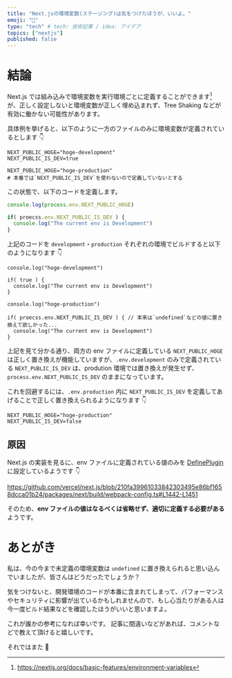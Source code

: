 ```yaml
---
title: "Next.jsの環境変数(ステージング)は気をつけたほうが、いいよ。"
emoji: "🧸"
type: "tech" # tech: 技術記事 / idea: アイデア
topics: ["nextjs"]
published: false
---
```


# 結論

Next.js では組み込みで環境変数を実行環境ごとに定義することができます[^1] が、正しく設定しないと環境変数が正しく埋め込まれず、Tree Shaking などが有効に働かない可能性があります。

[^1]: https://nextjs.org/docs/basic-features/environment-variables

具体例を挙げると、以下のように一方のファイルのみに環境変数が定義されているとします 👇

```shell:.env.development
NEXT_PUBLIC_HOGE="hoge-development"
NEXT_PUBLIC_IS_DEV=true
```

```shell:.env.production
NEXT_PUBLIC_HOGE="hoge-production"
# 本番では`NEXT_PUBLIC_IS_DEV`を使わないので定義していないとする
```

この状態で、以下のコードを定義します。

```ts:src/index.ts
console.log(process.env.NEXT_PUBLIC_HOGE)

if( proecss.env.NEXT_PUBLIC_IS_DEV ) {
  console.log("The current env is Development")
}
```

上記のコードを `development`・`production` それぞれの環境でビルドすると以下のようになります 👇

```js:developmentの場合
console.log("hoge-development")

if( true ) {
  console.log("The current env is Development")
}
```

```js:productionの場合
console.log("hoge-production")

if( proecss.env.NEXT_PUBLIC_IS_DEV ) { // 本来は`undefined`などの値に置き換えて欲しかった...
  console.log("The current env is Development")
}
```

上記を見て分かる通り、両方の env ファイルに定義している `NEXT_PUBLIC_HOGE` は正しく置き換えが機能していますが、`.env.development` のみで定義されている `NEXT_PUBLIC_IS_DEV` は、prodution 環境では置き換えが発生せず、`process.env.NEXT_PUBLIC_IS_DEV` のままになっています。

これを回避するには、`.env.production` 内に `NEXT_PUBLIC_IS_DEV` を定義してあげることで正しく置き換えられるようになります 👇

```shell:.env.production
NEXT_PUBLIC_HOGE="hoge-production"
NEXT_PUBLIC_IS_DEV=false
```

## 原因

Next.js の実装を見るに、env ファイルに定義されている値のみを [DefinePlugin](https://webpack.js.org/plugins/define-plugin/) に設定しているようです 👇

https://github.com/vercel/next.js/blob/210fa39961033842303495e86bf1658dcca01b24/packages/next/build/webpack-config.ts#L1442-L1451

そのため、**env ファイルの値はなるべくは省略せず、適切に定義する必要がある**ようです。

# あとがき

私は、今の今まで未定義の環境変数は `undefined` に置き換えられると思い込んでいましたが、皆さんはどうだったでしょうか？

気をつけないと、開発環境のコードが本番に含まれてしまって、パフォーマンスやセキュリティに影響が出ているかもしれませんので、もし心当たりがある人は今一度ビルド結果などを確認したほうがいいと思いますよ。

これが誰かの参考になれば幸いです。
記事に間違いなどがあれば、コメントなどで教えて頂けると嬉しいです。

それではまた 👋
